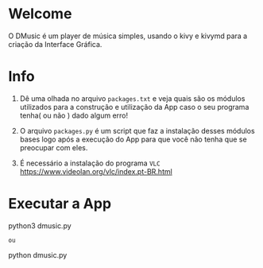 # **Welcome**

O DMusic é um player de música simples, usando o kivy e kivymd para a criação da Interface Gráfica.

# Info

1) Dê uma olhada no arquivo `packages.txt` e veja quais são os módulos utilizados para a construção e utilização da App caso o seu programa tenha( ou não ) dado algum erro!

2) O arquivo `packages.py` é um script que faz a instalação desses módulos bases logo após a execução do App para que você não tenha que se preocupar com eles.

3) É necessário a instalação do programa `VLC`
https://www.videolan.org/vlc/index.pt-BR.html


# Executar a App
python3 dmusic.py

`ou`

python dmusic.py
